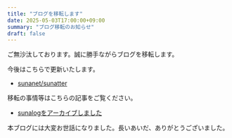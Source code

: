 ```yaml
---
title: "ブログを移転します"
date: 2025-05-03T17:00:00+09:00
summary: "ブログ移転のお知らせ"
draft: false
---
```

ご無沙汰しております。誠に勝手ながらブログを移転します。

今後はこちらで更新いたします。
- [sunanet/sunatter](https://ghsable.github.io/sunanet/sunatter/)

移転の事情等はこちらの記事をご覧ください。
- [sunalogをアーカイブしました](https://ghsable.github.io/sunanet/sunatter/20250503/)

本ブログには大変お世話になりました。長いあいだ、ありがとうございました。
